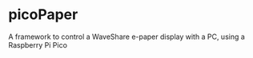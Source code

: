 # picoPaper
A framework to control a WaveShare e-paper display with a PC, using a Raspberry Pi Pico 
